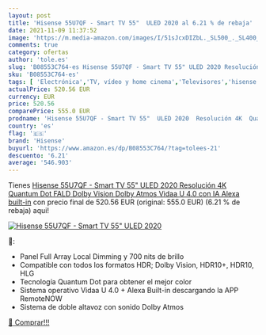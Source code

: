 ```yaml
---
layout: post
title: 'Hisense 55U7QF - Smart TV 55"  ULED 2020 al 6.21 % de rebaja'
date: 2021-11-09 11:37:52
image: 'https://m.media-amazon.com/images/I/51sJcxDIZbL._SL500_._SL400_.jpg'
comments: true
category: ofertas
author: 'tole.es'
slug: 'B08553C764-es Hisense 55U7QF - Smart TV 55" ULED 2020 Resolución 4K...'
sku: 'B08553C764-es'
tags: [ 'Electrónica','TV, vídeo y home cinema','Televisores','hisense','smart','tv', ]
actualPrice: 520.56 EUR
currency: EUR
price: 520.56
comparePrice: 555.0 EUR
prodname: 'Hisense 55U7QF - Smart TV 55"  ULED 2020  Resolución 4K  Quantum Dot  FALD  Dolby Vision  Dolby Atmos  Vidaa U 4.0 con IA  Alexa built-in'
country: 'es'
flag: '🇪🇸'
brand: 'Hisense'
buyurl: 'https://www.amazon.es/dp/B08553C764/?tag=tolees-21'
descuento: '6.21'
average: '546.903'
---
```


Tienes [Hisense 55U7QF - Smart TV 55"  ULED 2020  Resolución 4K  Quantum Dot  FALD  Dolby Vision  Dolby Atmos  Vidaa U 4.0 con IA  Alexa built-in](https://www.amazon.es/dp/B08553C764/?tag=tolees-21) con precio final de  520.56 EUR (original: 555.0 EUR) (6.21 %  de rebaja) aqui!

[![Hisense 55U7QF - Smart TV 55"  ULED 2020](https://m.media-amazon.com/images/I/51sJcxDIZbL._SL500_._SL400_.jpg)](https://www.amazon.es/dp/B08553C764/?tag=tolees-21)

🔎:

- Panel Full Array Local Dimming y 700 nits de brillo
- Compatible con todos los formatos HDR; Dolby Vision, HDR10+, HDR10, HLG
- Tecnología Quantum Dot para obtener el mejor color
- Sistema operativo Vidaa U 4.0 + Alexa Built-in descargando la APP RemoteNOW
- Sistema de doble altavoz con sonido Dolby Atmos

[🛒 Comprar!!!](https://www.amazon.es/dp/B08553C764/?tag=tolees-21)
